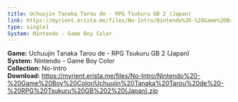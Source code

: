 ```yaml
---
title: Uchuujin Tanaka Tarou de - RPG Tsukuru GB 2 (Japan)
link: https://myrient.erista.me/files/No-Intro/Nintendo%20-%20Game%20Boy%20Color/Uchuujin%20Tanaka%20Tarou%20de%20-%20RPG%20Tsukuru%20GB%202%20(Japan).zip
type: single1
System: Nintendo - Game Boy Color
---
```

<b>Game:</b> Uchuujin Tanaka Tarou de - RPG Tsukuru GB 2 (Japan)<br>
<b>System:</b> Nintendo - Game Boy Color<br>
<b>Collection:</b> No-Intro<br>
<b>Download:</b> https://myrient.erista.me/files/No-Intro/Nintendo%20-%20Game%20Boy%20Color/Uchuujin%20Tanaka%20Tarou%20de%20-%20RPG%20Tsukuru%20GB%202%20(Japan).zip